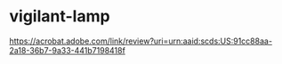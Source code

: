 # vigilant-lamp
https://acrobat.adobe.com/link/review?uri=urn:aaid:scds:US:91cc88aa-2a18-36b7-9a33-441b7198418f
